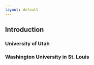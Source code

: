 ```yaml
---
layout: default
---
```


## Introduction

### University of Utah

### Washington University in St. Louis

